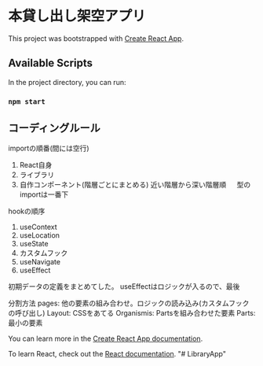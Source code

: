 # 本貸し出し架空アプリ

This project was bootstrapped with [Create React App](https://github.com/facebook/create-react-app).

## Available Scripts

In the project directory, you can run:

### `npm start`


## コーディングルール
importの順番(間には空行)
1. React自身
2. ライブラリ
3. 自作コンポーネント(階層ごとにまとめる)
   近い階層から深い階層順
　 型のimportは一番下


hookの順序
1. useContext
2. useLocation
3. useState
4. カスタムフック
5. useNavigate
5. useEffect

初期データの定義をまとめてした。
useEffectはロジックが入るので、最後

分割方法
pages: 他の要素の組み合わせ。ロジックの読み込み(カスタムフックの呼び出し)
Layout: CSSをあてる
Organismis: Partsを組み合わせた要素
Parts: 最小の要素


You can learn more in the [Create React App documentation](https://facebook.github.io/create-react-app/docs/getting-started).

To learn React, check out the [React documentation](https://reactjs.org/).
"# LibraryApp" 


